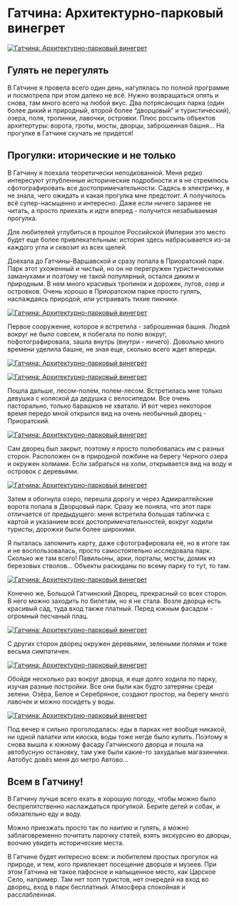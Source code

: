 # Гатчина: Архитектурно-парковый винегрет

[![Гатчина: Архитектурно-парковый винегрет](photos/01.jpg)](photos/01.jpg)

## Гулять не перегулять

В Гатчине я провела всего один день, нагулялась по полной программе и посмотрела при этом далеко не всё. Нужно возвращаться опять и снова, там много всего на любой вкус. Два потрясающих парка (один более дикий и природный, второй более “дворцовый” и туристический), озера, поля, тропинки, лавочки, островки. Плюс россыпь объектов архитертуры: ворота, гроты, мосты, дворцы, заброшенная башня… На прогулке в Гатчине скучать не придется!

## Прогулки: иторические и не только

В Гатчину я поехала теоретически неподкованной. Меня редко интересуют углубленные исторические подробности и я не стремлюсь сфотографировать все достопримечательности. Садясь в электричку, я не знала, чего ожидать и какая прогулка мне предстоит. А получилось всё супер-насыщенно и интересно. Даже если ничего заранее не читать, а просто приехать и идти вперед - получится незабываемая прогулка.

Для любителей углубиться в прошлое Российской Империи это место будет еще более привлекательным: история здесь набрасывается из-за каждого угла и сквозит из всех щелей.

Доехала до Гатчины-Варшавской и сразу попала в Приоратский парк. Парк этот ухоженный и чистый, но он не перегружен туристическими заманухами и поэтому не такой популярный, остался диким и природным. В нем много красивых тропинок и дорожек, лугов, озер и островков. Очень хорошо в Приоратском парке просто гулять, наслаждаясь природой, или устраивать тихие пикники.

[![Гатчина: Архитектурно-парковый винегрет](photos/02.jpg)](photos/02.jpg)

Первое сооружение, которое я встретила - заброшенная башня. Людей вокруг не было совсем, я побегала по полю вокруг, пофотографировала, зашла внутрь (внутри - ничего). Довольно много времени уделила башне, не зная еще, сколько всего ждет впереди.

[![Гатчина: Архитектурно-парковый винегрет](photos/03.jpg)](photos/03.jpg)

[![Гатчина: Архитектурно-парковый винегрет](photos/04.jpg)](photos/04.jpg)

Пошла дальше, лесом-полем, полем-лесом. Встретилась мне только девушка с коляской да дедушка с велосипедом. Все очень пасторально, только барашков не хватало. И вот через некоторое время передо мной открылся вид на очень необычный дворец - Приоратский.

[![Гатчина: Архитектурно-парковый винегрет](photos/05.jpg)](photos/05.jpg)

Сам дворец был закрыт, поэтому я просто полюбовалась им с разных сторон. Расположен он в природной ложбине на берегу Черного озера и окружен холмами. Если забраться на холм, открывается вид на воду и островок с деревьями.

[![Гатчина: Архитектурно-парковый винегрет](photos/06.jpg)](photos/06.jpg)

Затем я обогнула озеро, перешла дорогу и через Адмиралтейские ворота попала в Дворцовый парк. Сразу же поняла, что этот парк отличается от предыдущего: меня встретила большая табличка с картой и указанием всех достопримечательностей, вокруг ходили туристы, дорожки были более широкими.

Я пыталась запомнить карту, даже сфотографировала её, но в итоге так и не воспользовалась, просто самостоятельно исследовала парк. Сколько же там всего! Павильоны, арки, порталы, мосты, домик из березовых стволов… Объекты раскиданы по всему парку то тут, то там.

[![Гатчина: Архитектурно-парковый винегрет](photos/07.jpg)](photos/07.jpg)

Конечно же, Большой Гатчинский Дворец, прекрасный со всех сторон. В него можно заходить по билетам, но я не стала. Возле дворца есть красивый сад, туда вход также платный. Перед южным фасадом - огромный песчаный плац.

[![Гатчина: Архитектурно-парковый винегрет](photos/08.jpg)](photos/08.jpg)

С других сторон дворец окружен деревьями, зелеными полями и тоже весьма симпатичен.

[![Гатчина: Архитектурно-парковый винегрет](photos/09.jpg)](photos/09.jpg)

Обойдя несколько раз вокруг дворца, я еще долго ходила по парку, изучая разные постройки. Все они были как будто затеряны среди зелени. Озёра, Белое и Серебряное, создают простор, на берегу много лавочек и можно посидеть у воды.

[![Гатчина: Архитектурно-парковый винегрет](photos/10.jpg)](photos/10.jpg)

Под вечер я сильно проголодалась: еды в парках нет вообще никакой, ни одной палатки или киоска, воды тоже негде было купить. Поэтому я снова вышла к южному фасаду Гатчинского дворца и пошла на автобусную остановку, там уже были какие-то захудалые магазинчики. Автобус довёз меня до метро Автово...

## Всем в Гатчину!

В Гатчину лучше всего ехать в хорошую погоду, чтобы можно было беспрепятственно наслаждаться прогулкой. Берите детей и собак, и обязательно еду и воду.

Можно приезжать просто так по наитию и гулять, а можно заблаговременно почитать парочку статей, взять экскурсию во дворцы, воочию увидеть исторические места.

В Гатчине будет интересно всем: и любителем простых прогулок на природе, и тем, кого привлекает посещение дворцов и музеев. При этом Гатчина не такое пафосное и напыщенное место, как Царское Село, например. Там нет толп туристов, нет очередей на вход во дворец, вход в парк бесплатный. Атмосфера спокойная и расслабленная.